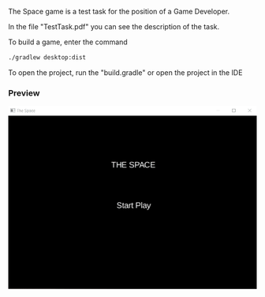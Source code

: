 The Space game is a test task for the position of a Game Developer.

In the file "TestTask.pdf" you can see the description of the task.

To build a game, enter the command
```sh
./gradlew desktop:dist
```
To open the project, run the "build.gradle" or open the project in the IDE

### Preview
![Preview](https://github.com/kirsan-sad/java-developer-test-mprokofuey/blob/master/PlayScreen.gif?raw=true)